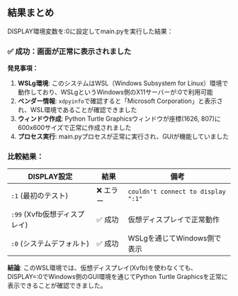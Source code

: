 ## 結果まとめ

DISPLAY環境変数を:0に設定してmain.pyを実行した結果：

### ✅ **成功：画面が正常に表示されました**

**発見事項：**
1. **WSLg環境**: このシステムはWSL（Windows Subsystem for Linux）環境で動作しており、WSLgというWindows側のX11サーバーが:0で利用可能
2. **ベンダー情報**: `xdpyinfo`で確認すると「Microsoft Corporation」と表示され、WSL環境であることが確認できました
3. **ウィンドウ作成**: Python Turtle Graphicsウィンドウが座標(1626, 807)に600x600サイズで正常に作成されました
4. **プロセス実行**: main.pyプロセスが正常に実行され、GUIが機能していました

### 比較結果：

| DISPLAY設定 | 結果 | 備考 |
|------------|------|------|
| `:1` (最初のテスト) | ❌ エラー | `couldn't connect to display ":1"` |
| `:99` (Xvfb仮想ディスプレイ) | ✅ 成功 | 仮想ディスプレイで正常動作 |
| `:0` (システムデフォルト) | ✅ 成功 | WSLgを通じてWindows側で表示 |

**結論**: このWSL環境では、仮想ディスプレイ(Xvfb)を使わなくても、DISPLAY=:0でWindows側のGUI環境を通じてPython Turtle Graphicsを正常に表示できることが確認できました。